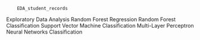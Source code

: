         EDA_student_records
        
 Exploratory Data Analysis
 Random Forest Regression
 Random Forest Classification
 Support Vector Machine Classification
 Multi-Layer Perceptron Neural Networks Classification
